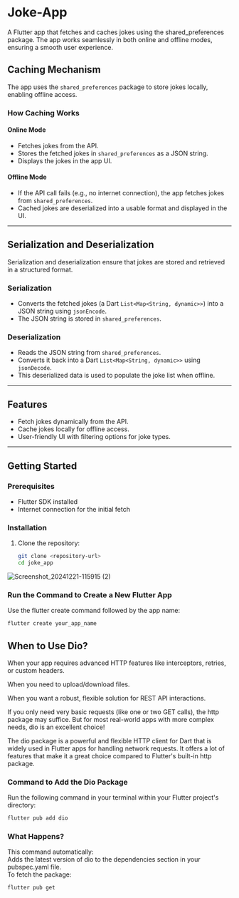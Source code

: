 # Joke-App
A Flutter app that fetches and caches jokes using the shared_preferences package. The app works seamlessly in both online and offline modes, ensuring a smooth user experience.
## Caching Mechanism  

The app uses the `shared_preferences` package to store jokes locally, enabling offline access.  

### How Caching Works  

#### Online Mode  
- Fetches jokes from the API.  
- Stores the fetched jokes in `shared_preferences` as a JSON string.  
- Displays the jokes in the app UI.  

#### Offline Mode  
- If the API call fails (e.g., no internet connection), the app fetches jokes from `shared_preferences`.  
- Cached jokes are deserialized into a usable format and displayed in the UI.  

---

## Serialization and Deserialization  

Serialization and deserialization ensure that jokes are stored and retrieved in a structured format.  

### Serialization  
- Converts the fetched jokes (a Dart `List<Map<String, dynamic>>`) into a JSON string using `jsonEncode`.  
- The JSON string is stored in `shared_preferences`.  

### Deserialization  
- Reads the JSON string from `shared_preferences`.  
- Converts it back into a Dart `List<Map<String, dynamic>>` using `jsonDecode`.  
- This deserialized data is used to populate the joke list when offline.  

---

## Features  

- Fetch jokes dynamically from the API.  
- Cache jokes locally for offline access.  
- User-friendly UI with filtering options for joke types.  

---

## Getting Started  

### Prerequisites  
- Flutter SDK installed  
- Internet connection for the initial fetch  

### Installation  
1. Clone the repository:  
   ```bash  
   git clone <repository-url>  
   cd joke_app
   
![Screenshot_20241221-115915 (2)](https://github.com/user-attachments/assets/f7c9f2ec-2a03-4c55-9c83-d0099e79e993)

### Run the Command to Create a New Flutter App   
Use the flutter create command followed by the app name:
```bash
flutter create your_app_name
```

## When to Use Dio?
When your app requires advanced HTTP features like interceptors, retries, or custom headers.    

When you need to upload/download files.      

When you want a robust, flexible solution for REST API interactions.     

If you only need very basic requests (like one or two GET calls), the http package may suffice. But for most real-world apps with more complex needs, dio is an excellent choice!      

The dio package is a powerful and flexible HTTP client for Dart that is widely used in Flutter apps for handling network requests. It offers a lot of features that make it a great choice compared to Flutter's built-in http package.     

### Command to Add the Dio Package     

Run the following command in your terminal within your Flutter project's directory:  
```bash
flutter pub add dio
```

### What Happens?
This command automatically:   
Adds the latest version of dio to the dependencies section in your pubspec.yaml file.    
To fetch the package:     
```bash
flutter pub get
```






